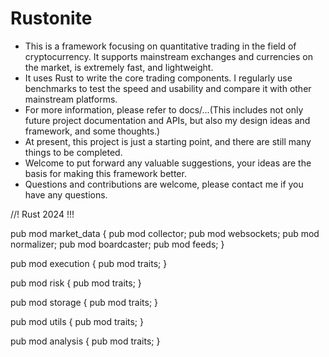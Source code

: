 # Rustonite
- This is a framework focusing on quantitative trading in the field of cryptocurrency. It supports mainstream exchanges and currencies on the market, is extremely fast, and lightweight.
- It uses Rust to write the core trading components. I regularly use benchmarks to test the speed and usability and compare it with other mainstream platforms.
- For more information, please refer to docs/...(This includes not only future project documentation and APIs, but also my design ideas and framework, and some thoughts.)
- At present, this project is just a starting point, and there are still many things to be completed.
- Welcome to put forward any valuable suggestions, your ideas are the basis for making this framework better.
- Questions and contributions are welcome, please contact me if you have any questions.




//! Rust 2024 !!!

pub mod market_data {
    pub mod collector;
    pub mod websockets;
    pub mod normalizer;
    pub mod boardcaster;
    pub mod feeds;
}

pub mod execution {
    pub mod traits;
}

pub mod risk {
    pub mod traits;
}

pub mod storage {
    pub mod traits;
}

pub mod utils {
    pub mod traits;
}

pub mod analysis {
    pub mod traits;
}
